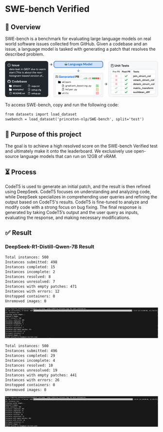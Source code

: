 # SWE-bench Verified

## 👋 Overview
SWE-bench is a benchmark for evaluating large language models on real world software issues collected from GitHub. Given a codebase and an issue, a language model is tasked with generating a patch that resolves the described problem.

![](./assets/teaser.png)

To access SWE-bench, copy and run the following code:
```
from datasets import load_dataset
swebench = load_dataset('princeton-nlp/SWE-bench', split='test')
```

## 🚀 Purpose of this project 
The goal is to achieve a high resolved score on the SWE-bench Verified test and ultimately make it onto the leaderboard. We exclusively use open-source language models that can run on 12GB of vRAM.

## ⏳ Process
CodeT5 is used to generate an initial patch, and the result is then refined using DeepSeek. CodeT5 focuses on understanding and analyzing code, while DeepSeek specializes in comprehending user queries and refining the output based on CodeT5's results.
CodeT5 is fine-tuned to analyze and modify code with a strong focus on bug fixing. The final response is generated by taking CodeT5’s output and the user query as inputs, evaluating the response, and making necessary modifications.

## ✅ Result
### DeepSeek-R1-Distill-Qwen-7B Result
```
Total instances: 500
Instances submitted: 498
Instances completed: 15
Instances incomplete: 2
Instances resolved: 8
Instances unresolved: 7
Instances with empty patches: 471
Instances with errors: 12
Unstopped containers: 0
Unremoved images: 0
```
![](./assets/deepseek_result1.png)

```
Total instances: 500
Instances submitted: 496
Instances completed: 29
Instances incomplete: 4
Instances resolved: 10
Instances unresolved: 19
Instances with empty patches: 441
Instances with errors: 26
Unstopped containers: 0
Unremoved images: 0
```
![](./assets/deepseek_result2.png)